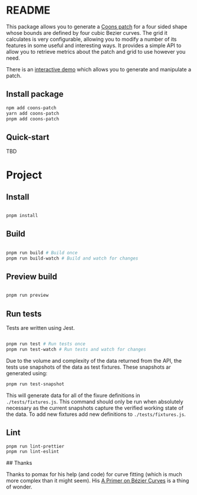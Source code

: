 # README

This package allows you to generate a [Coons patch](https://en.wikipedia.org/wiki/Coons_patch) for a four sided shape whose bounds are defined by four cubic Bezier curves. The grid it calculates is very configurable, allowing you to modify a number of its features in some useful and interesting ways. It provides a simple API to allow you to retrieve metrics about the patch and grid to use however you need.

There is an [interactive demo](https://coons-patch.undistraction.com) which allows you to generate and manipulate a patch.

## Install package

```bash
npm add coons-patch
yarn add coons-patch
pnpm add coons-patch
```

## Quick-start

TBD

# Project

## Install

```bash

pnpm install

```

## Build

```bash

pnpm run build # Build once
pnpm run build-watch # Build and watch for changes

```

## Preview build

```bash

pnpm run preview

```

## Run tests

Tests are written using Jest.

```bash

pnpm run test # Run tests once
pnpm run test-watch # Run tests and watch for changes

```

Due to the volume and complexity of the data returned from the API, the tests use snapshots of the data as test fixtures. These snapshots ar generated using:

```bash
pnpm run test-snapshot
```

This will generate data for all of the fixure definitions in `./tests/fixtures.js`. This command should only be run when absolutely necessary as the current snapshots capture the verified working state of the data. To add new fixtures add new definitions to `./tests/fixtures.js`.

## Lint

```bash
pnpm run lint-prettier
pnpm run lint-eslint
```

## Thanks

Thanks to pomax for his help (and code) for curve fitting (which is much more complex than it might seem). His [A Primer on Bézier Curves](https://pomax.github.io/bezierinfo/) is a thing of wonder.
